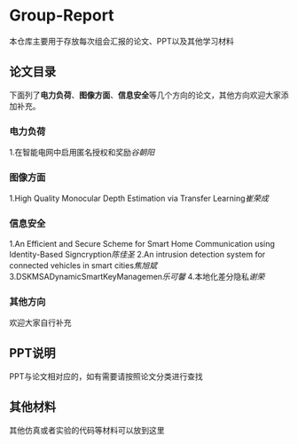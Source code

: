 # Group-Report
本仓库主要用于存放每次组会汇报的论文、PPT以及其他学习材料

## 论文目录
下面列了**电力负荷**、**图像方面**、**信息安全**等几个方向的论文，其他方向欢迎大家添加补充。

### 电力负荷
1.在智能电网中启用匿名授权和奖励*谷朝阳*

### 图像方面
1.High Quality Monocular Depth Estimation via Transfer Learning*崔荣成*

### 信息安全
1.An Efficient and Secure Scheme for Smart Home Communication using Identity-Based Signcryption*陈佳圣*
2.An intrusion detection system for connected vehicles in smart cities*焦旭斌*
3.DSKMSADynamicSmartKeyManagemen*乐可馨*
4.本地化差分隐私*谢荣*

### 其他方向
欢迎大家自行补充
	
	
## PPT说明
PPT与论文相对应的，如有需要请按照论文分类进行查找


## 其他材料
其他仿真或者实验的代码等材料可以放到这里